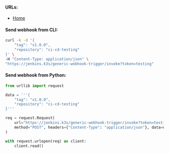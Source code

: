 #### URLs:
- [Home](https://plugins.jenkins.io/generic-webhook-trigger/)

#### Send webhook from CLI:
```bash
curl -k -d '{
    "tag": "v1.0.0",
    "repository": "ci-cd-testing"
}' \
-H "Content-Type: application/json" \
"https://jenkins.k3s/generic-webhook-trigger/invoke?token=testing"
```

#### Send webhook from Python:
```python
from urllib import request

data = '''{
    "tag": "v1.0.0",
    "repository": "ci-cd-testing"
}'''

req = request.Request(
    url="https://jenkins.k3s/generic-webhook-trigger/invoke?token=testing",
    method="POST", headers={"Content-Type": "application/json"}, data=data.encode()
)

with request.urlopen(req) as client:
    client.read()
```
